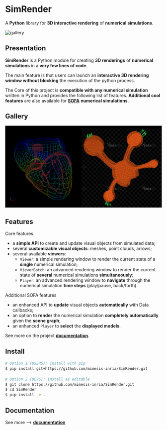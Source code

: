 # SimRender

A **Python** library for **3D interactive rendering** of **numerical simulations**.

![gallery](docs/src/_static/img/logo.gif)

## Presentation

**SimRender** is a Python module for creating **3D renderings** of **numerical simulations** in a **very few lines of 
code**.

The main feature is that users can launch an **interactive 3D rendering window without blocking** the execution of the 
python process.

The Core of this project is **compatible with any numerical simulation** written in Python and provides the 
following list of features.
**Additional cool features** are also available for [**SOFA**](https://www.sofa-framework.org/) **numerical 
simulations**.


## Gallery

![gallery](docs/src/_static/img/gallery.png)

## Features

Core features
* a **simple API** to create and update visual objects from simulated data;
* several **customizable visual objects**: meshes, point clouds, arrows;
* several available **viewers**:
  * `Viewer`: a simple rendering window to render the current state of a **single** numerical simulation;
  * `ViewerBatch`: an advanced rendering window to render the current state of **several** numerical simulations 
    **simultaneously**;
  * `Player`: an advanced rendering window to **navigate** through the numerical simulation **time steps** (play/pause, 
    back/forth).

Additional SOFA features
* an enhanced API to **update** visual objects **automatically** with Data callbacks;
* an option to **render** the numerical simulation **completely automatically** given the **scene graph**;
* an enhanced `Player` to **select** the **displayed models**.

See more on the project [**documentation**](https://mimesis-inria.github.io/SimRender/).


## Install

``` bash
# Option 1 (USERS): install with pip
$ pip install git+https://github.com/mimesis-inria/SimRender.git

# Option 2 (DEVS): install as editable
$ git clone https://github.com/mimesis-inria/SimRender.git
$ cd SimRender
$ pip install -e .
```


## Documentation

See more ⟶ [**documentation**](https://mimesis-inria.github.io/SimRender/)
